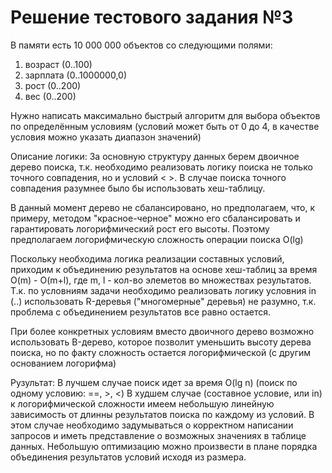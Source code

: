 Решение тестового задания №3
===============
В памяти есть 10 000 000 объектов со следующими полями:
 
1) возраст (0..100)
2) зарплата (0..1000000,0)
3) рост (0..200)
4) вес (0..200)
 
Нужно написать максимально быстрый алгоритм для выбора объектов по определённым условиям (условий может быть от 0 до 4, в качестве условия можно указать диапазон значений)


Описание логики:
За основную структуру данных берем двоичное дерево поиска, т.к. необходимо реализовать логику поиска не только точного совпадения, но и условий < >. В случае поиска точного совпадения разумнее было бы использовать хеш-таблицу.

В данный момент дерево не сбалансировано, но предполагаем, что, к примеру, методом "красное-черное" можно его сбалансировать и гарантировать логорифмический рост его высоты. Поэтому предполагаем логорифмическую сложность операции поиска O(lg)

Поскольку необходима логика реализации составных условий, приходим к объединению результатов на основе хеш-таблиц за время O(m) - O(m+l), где m, l - кол-во элеметов во множествах результатов.
Т.к. по условниям задачи необходимо реализовать логику условния in (..) использовать R-деревья ("многомерные" деревья) не разумно, т.к. проблема с объединением результатов все равно остается.

При более конкретных условиям вместо двоичного дерево возможно использовать B-дерево, которое позволит уменьшить высоту дерева поиска, но по факту сложность остается логорифмической (с другим основанием логорифма)

Рузультат:
В лучшем случае поиск идет за время O(lg n) (поиск по одному условию: ==, >, <)
В худшем случае (составное условие, или in) к логорифмической сложности имеем небольшую линейную зависимость от длинны результатов поиска по каждому из условий. В этом случае необходимо задумываться о корректном написании запросов и иметь представление о возможных значениях в таблице данных.
Небольшую оптимизацию можно произвести в плане порядка объединения результатов условий исходя из размера.
